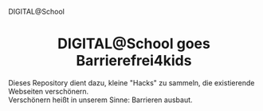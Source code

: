 DIGITAL@School

<h1 align="center">
    DIGITAL@School goes Barrierefrei4kids
</h1>

<p>Dieses Repository dient dazu, kleine "Hacks" zu sammeln, die existierende Webseiten verschönern. <br>Verschönern heißt in unserem Sinne: Barrieren ausbaut.</p>
